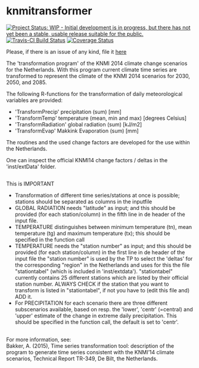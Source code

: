 # knmitransformer

[![Project Status: WIP - Initial development is in progress, but there has not yet been a stable, usable release suitable for the public.](http://www.repostatus.org/badges/latest/wip.svg)](http://www.repostatus.org/#wip)
[![Travis-CI Build Status](https://travis-ci.org/MartinRoth/knmitransformer.svg?branch=master)](https://travis-ci.org/MartinRoth/knmitransformer)
[![Coverage Status](https://img.shields.io/codecov/c/github/MartinRoth/knmitransformer/master.svg)](https://codecov.io/github/MartinRoth/knmitransformer?branch=master)

Please, if there is an issue of any kind, file it 
[here](https://github.com/MartinRoth/knmitransformer/issues) 

The 'transformation program' of the KNMI 2014 climate change scenarios for the
Netherlands. With this program current climate time series are transformed to
represent the climate of the KNMI 2014 scenarios for 2030, 2050, and 2085.

The following R-functions for the transformation of daily meteorological 
variables are provided:

- 'TransformPrecip'      precipitation       (sum)                [mm] 
- 'TransformTemp'        temperature         (mean, min and max)  [degrees Celsius] 
- 'TransformRadiation'   global radiation    (sum)                [kJ/m2]
- 'TransformEvap'        Makkink Evaporation (sum)                [mm]

The routines and the used change factors are developed for the use within the
Netherlands.

One can inspect the official KNMI14 change factors / deltas in the 
'inst/extData' folder.


<!-- # Examples should be given to users
The following files provide (elemetary) examples how to use above scripts.

- 'example_neerslag_transformatie_KNMI14.R'
- 'example_temperatuur_transformatie_KNMI14.R'
- 'example_straling_transformatie_KNMI14.R'
-->

##
This is IMPORTANT

* Transformation of different time series/stations at once is possible; stations
  should be separated as columns in the inputfile 
* GLOBAL RADIATION needs "latitude" as input; and this should be provided (for
  each station/column) in the fifth line in de header of the input file.
* TEMPERATURE distinguishes between minimum temperature (tn), mean temperature
  (tg) and maximum temperature (tx); this should be specified in the function
  call
* TEMPERATURE needs the "station number" as input; and this should be provided
  (for each station/column) in the first line in de header of the input file the
  "station number" is used by the TP to select the 'deltas' for the
  corresponding "region" in the Netherlands and uses for this the file
  "stationtabel" (which is included in 'inst/extdata').
  "stationtabel" currently contains 25 different stations which are listed by
  their official station number. 
  ALWAYS CHECK if the station that you want to transform is listed in
  "stationtabel", if not you have to (edit this file and) ADD it.
* For PRECIPITATION for each scenario there are three different subscenarios
  available, based on resp. the 'lower', 'centr' (=central) and 'upper' estimate 
  of the change in extreme daily precipitation. This should be specified in the
  function call, the default is set to 'centr'.
  
##
For more information, see:  
Bakker, A. (2015), Time series transformation tool: description of the program
to generate time series consistent with the KNMI’14 climate scenarios, Technical
Report TR-349, De Bilt, the Netherlands.
